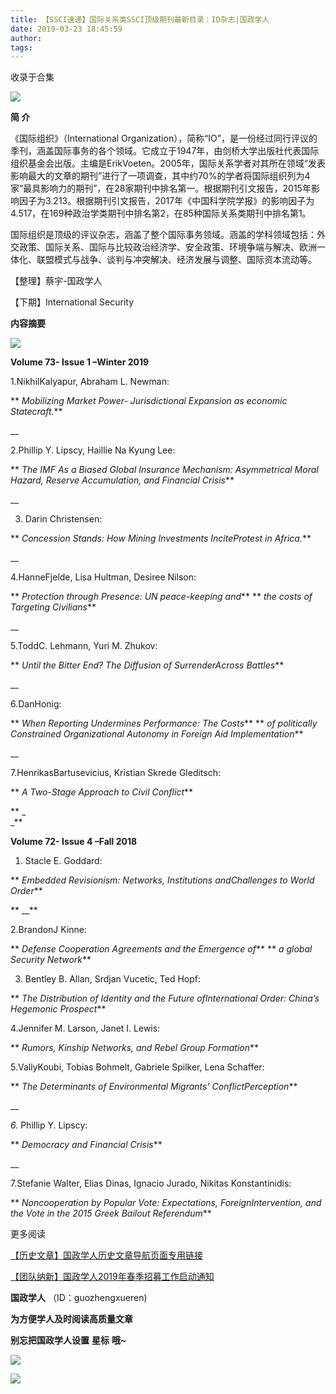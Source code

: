 ```yaml
---
title: 【SSCI速递】国际关系类SSCI顶级期刊最新目录：IO杂志|国政学人
date: 2019-03-23 18:45:59
author: 
tags: 
---
```



收录于合集

![](/images/3280/2.gif)

  

**简 介**

《国际组织》（International
Organization），简称“IO”，是一份经过同行评议的季刊，涵盖国际事务的各个领域。它成立于1947年，由剑桥大学出版社代表国际组织基金会出版。主编是ErikVoeten。2005年，国际关系学者对其所在领域“发表影响最大的文章的期刊”进行了一项调查，其中约70%的学者将国际组织列为4家“最具影响力的期刊”，在28家期刊中排名第一。根据期刊引文报告，2015年影响因子为3.213。根据期刊引文报告，2017年《中国科学院学报》的影响因子为4.517，在169种政治学类期刊中排名第2，在85种国际关系类期刊中排名第1。

国际组织是顶级的评议杂志，涵盖了整个国际事务领域。涵盖的学科领域包括：外交政策、国际关系、国际与比较政治经济学、安全政策、环境争端与解决、欧洲一体化、联盟模式与战争、谈判与冲突解决、经济发展与调整、国际资本流动等。

【整理】蔡宇-国政学人

【下期】International Security

 **内容摘要**

![](/images/3280/3.jpeg)

 **Volume 73- Issue 1 –Winter 2019**

1.NikhilKalyapur, Abraham L. Newman:

 ** _Mobilizing Market Power- Jurisdictional Expansion as economic
Statecraft._**

 __

2.Phillip Y. Lipscy, Haillie Na Kyung Lee:

 ** _The IMF As a Biased Global Insurance Mechanism: Asymmetrical Moral
Hazard, Reserve Accumulation, and Financial Crisis_**

 __

3. Darin Christensen:

 ** _Concession Stands: How Mining Investments InciteProtest in Africa._**

 __

4.HanneFjelde, Lisa Hultman, Desiree Nilson:

 ** _Protection through Presence: UN peace-keeping and_** ** _the costs of
Targeting Civilians_**

 __

5.ToddC. Lehmann, Yuri M. Zhukov:

 ** _Until the Bitter End? The Diffusion of SurrenderAcross Battles_**

 __

6.DanHonig:

 ** _When Reporting Undermines Performance: The Costs_** ** _of politically
Constrained Organizational Autonomy in Foreign Aid Implementation_**

 __

7.HenrikasBartusevicius, Kristian Skrede Gleditsch:

 ** _A Two-Stage Approach to Civil Conflict_**

 ** _  
_**

 **Volume 72- Issue 4 –Fall 2018**

1. Stacle E. Goddard:

 ** _Embedded Revisionism: Networks, Institutions andChallenges to World
Order_**

 ** __**

2.BrandonJ Kinne:

 ** _Defense Cooperation Agreements and the Emergence of_** ** _a global
Security Network_**

3. Bentley B. Allan, Srdjan Vucetic, Ted Hopf:

 ** _The Distribution of Identity and the Future ofInternational Order:
China’s Hegemonic Prospect_**

4.Jennifer M. Larson, Janet I. Lewis:

 ** _Rumors, Kinship Networks, and Rebel Group Formation_**

5.VallyKoubi, Tobias Bohmelt, Gabriele Spilker, Lena Schaffer:

 ** _The Determinants of Environmental Migrants’ ConflictPerception_**

 __

_6._ Phillip Y. Lipscy:

 ** _Democracy and Financial Crisis_**

 __

7.Stefanie Walter, Elias Dinas, Ignacio Jurado, Nikitas Konstantinidis:

 ** _Noncooperation by Popular Vote: Expectations, ForeignIntervention, and
the Vote in the 2015 Greek Bailout Referendum_**

  

  

  

更多阅读

[【历史文章】国政学人历史文章导航页面专用链接](http://mp.weixin.qq.com/s?__biz=MzI3MTYzMzE5Mw==&mid=2247487647&idx=4&sn=713bf729dca089516e8f304f88955380&chksm=eb3f8ed9dc4807cf89f3e211dd726289dd92edc62a6a8e19953bf2b366bbeffb59d285e95119&scene=21#wechat_redirect)  

[【团队纳新】国政学人2019年春季招募工作启动通知](http://mp.weixin.qq.com/s?__biz=MzI3MTYzMzE5Mw==&mid=2247488529&idx=1&sn=4d7a223b6bbfccdb000d0846d8be30e8&chksm=eb3f8a57dc480341c8a6ed4339b6d215c73b98cacfdba087fa5b5eddc1b2337dfd0549522576&scene=21#wechat_redirect)  

  

 **国政学人** （ID：guozhengxueren)

  

 **为方便学人及时阅读高质量文章**

 **别忘把国政学人设置** **星标** **哦~**

![](/images/3280/4.gif)

![](/images/3280/5.gif)

